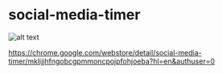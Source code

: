 # social-media-timer

![alt text](https://cdn.discordapp.com/attachments/605946561821802532/922051686275620904/stupidass2.png)

https://chrome.google.com/webstore/detail/social-media-timer/mklijjhfngobcgpmmoncpojpfohjoeba?hl=en&authuser=0
